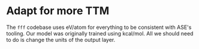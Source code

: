 # Adapt for more TTM

The `fff` codebase uses eV/atom for everything to be consistent with ASE's tooling. 
Our model was originally trained using kcal/mol.
All we should need to do is change the units of the output layer.
